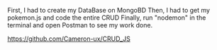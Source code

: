 First, I had to create my DataBase on MongoBD
Then, I had to get my pokemon.js and code the entire CRUD
Finally, run "nodemon" in the terminal and open Postman to see my work done.


https://github.com/Cameron-ux/CRUD_JS